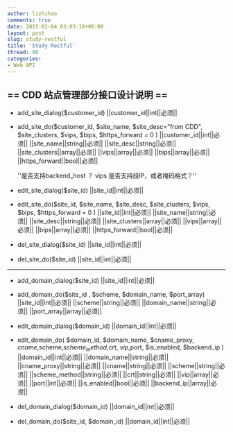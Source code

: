 ```yaml
---
author: lizhihao
comments: true
date: 2015-02-04 03:03:18+00:00
layout: post
slug: study-restful
title: 'Study Restful'
thread: 98
categories:
- Web API 
---
```


== CDD 站点管理部分接口设计说明 ==
----
* add_site_dialog($customer_id)
    ||customer_id||int||必须||
* add_site_do($customer_id, $site_name, $site_desc="from CDD", $site_clusters, $vips, $bips, $https_forward = 0 )
    ||customer_id||int||必须||
    ||site_name||string||必须||
    ||site_desc||string||必须||
    ||site_clusters||array||必须||
    ||vips||array||必须||
    ||bips||array||必须||
    ||https_forward||bool||必须||

    ''是否支持backend_host ？
    vips 是否支持段IP，或者掩码格式？''

* edit_site_dialog($site_id)
    ||site_id||int||必须||
* edit_site_do($site_id, $site_name, $site_desc, $site_clusters, $vips, $bips, $https_forward = 0 )
    ||site_id||int||必须||
    ||site_name||string||必须||
    ||site_desc||string||必须||
    ||site_clusters||array||必须||
    ||vips||array||必须||
    ||bips||array||必须||
    ||https_forward||bool||必须||
* del_site_dialog($site_id)
    ||site_id||int||必须||
* del_site_do($site_id)
    ||site_id||int||必须||
----

* add_domain_dialog($site_id)
    ||site_id||int||必须||
* add_domain_do($site_id , $scheme, $domain_name, $port_array)
    ||site_id||int||必须||
    ||scheme||string||必须||
    ||domain_name||string||必须||
    ||port_array||array||必须||
    
* edit_domain_dialog($domain_id)
    ||domain_id||int||必须||

* edit_domain_do(   $domain_id, $domain_name, $cname_proxy, $cname,$scheme,$scheme_method ,$crt, $vip,$port, $is_enabled, $backend_ip )
    ||domain_id||int||必须||
    ||domain_name||string||必须||
    ||cname_proxy||string||必须||
    ||cname||string||必须||
    ||scheme||string||必须||
    ||scheme_method||string||必须||
    ||crt||string||必须||
    ||vip||array||必须||
    ||port||int||必须||
    ||is_enabled||bool||必须||
    ||backend_ip||array||必须||

* del_domain_dialog($domain_id)
    ||domain_id||int||必须||
* del_domain_do($site_id, $domain_id)
    ||domain_id||int||必须||
